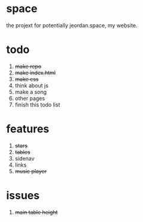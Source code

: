 # space
the projext for potentially jeordan.space, my website.

# todo
1. ~~make repo~~
2. ~~make index.html~~
3. ~~make css~~
4. think about js
5. make a song
6. other pages
7. finish this todo list

# features
1. ~~stars~~
2. ~~tables~~
3. sidenav
4. links
5. ~~music player~~

# issues
1. ~~main table height~~